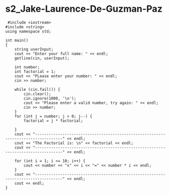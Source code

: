 # s2_Jake-Laurence-De-Guzman-Paz

     #include <iostream>
    #include <string>
    using namespace std;

    int main()
    {
        string userInput;
        cout << "Enter your full name: " << endl;
        getline(cin, userInput);

        int number;
        int factorial = 1;
        cout << "PLease enter your number: " << endl;
        cin >> number;

        while (cin.fail()) {
            cin.clear();
            cin.ignore(1000, '\n');
            cout << "Please enter a valid number, try again: " << endl;
            cin >> number;
        }
        for (int j = number; j > 0; j--) {
            factorial = j * factorial;

        }
        cout << "----------------------------------------------------------------------------------" << endl;
        cout << "The Factorial is: \n" << factorial << endl;
        cout << "----------------------------------------------------------------------------------" << endl;

        for (int i = 1; i <= 10; i++) {
            cout << number << "x" << i << "=" << number * i << endl;
        }
        cout << "----------------------------------------------------------------------------------" << endl;
        cout << endl;
    }
